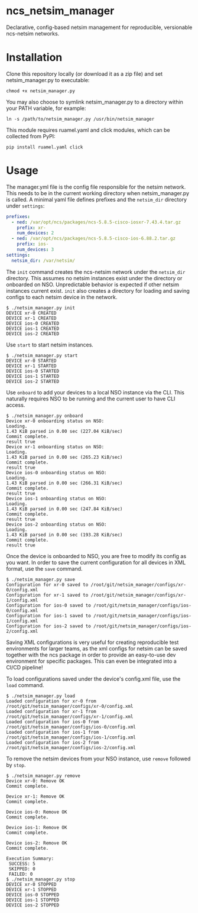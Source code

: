 # ncs\_netsim\_manager
Declarative, config-based netsim management for reproducible, 
versionable ncs-netsim networks.

# Installation
Clone this repository locally (or download it as a zip file) and set netsim_manager.py to executable:
```
chmod +x netsim_manager.py
```

You may also choose to symlink netsim_manager.py to a directory within your PATH variable, for example:

```
ln -s /path/to/netsim_manager.py /usr/bin/netsim_manager
```

This module requires ruamel.yaml and click modules, which can be collected from PyPI:
```
pip install ruamel.yaml click
```

# Usage
The manager.yml file is the config file responsible for the netsim network. This needs to be in the current
working directory when netsim_manager.py is called.
A minimal yaml file defines prefixes and the `netsim_dir` directory under `settings`:

```yaml
prefixes:
  - ned: /var/opt/ncs/packages/ncs-5.8.5-cisco-iosxr-7.43.4.tar.gz
    prefix: xr-
    num_devices: 2
  - ned: /var/opt/ncs/packages/ncs-5.8.5-cisco-ios-6.88.2.tar.gz
    prefix: ios-
    num_devices: 3
settings:
  netsim_dir: /var/netsim/
```

The `init` command creates the ncs-netsim network under the `netsim_dir` directory. This assumes no netsim
instances exist under the directory or onboarded on NSO. Unpredictable behavior is expected if other
netsim instances current exist.
`init` also creates a directory for loading and saving configs to each netsim device in the network.

```
$ ./netsim_manager.py init
DEVICE xr-0 CREATED
DEVICE xr-1 CREATED
DEVICE ios-0 CREATED
DEVICE ios-1 CREATED
DEVICE ios-2 CREATED
```

Use `start` to start netsim instances.
```
$ ./netsim_manager.py start
DEVICE xr-0 STARTED
DEVICE xr-1 STARTED
DEVICE ios-0 STARTED
DEVICE ios-1 STARTED
DEVICE ios-2 STARTED
```

Use `onboard` to add your devices to a local NSO instance via the CLI. This naturally requires NSO to be running and the current user to have CLI access.
```
$ ./netsim_manager.py onboard
Device xr-0 onboarding status on NSO:
Loading.
1.43 KiB parsed in 0.00 sec (227.04 KiB/sec)
Commit complete.
result true
Device xr-1 onboarding status on NSO:
Loading.
1.43 KiB parsed in 0.00 sec (265.23 KiB/sec)
Commit complete.
result true
Device ios-0 onboarding status on NSO:
Loading.
1.43 KiB parsed in 0.00 sec (266.31 KiB/sec)
Commit complete.
result true
Device ios-1 onboarding status on NSO:
Loading.
1.43 KiB parsed in 0.00 sec (247.84 KiB/sec)
Commit complete.
result true
Device ios-2 onboarding status on NSO:
Loading.
1.43 KiB parsed in 0.00 sec (193.28 KiB/sec)
Commit complete.
result true
```

Once the device is onboarded to NSO, you are free to modify its config as you want. In
order to save the current configuration for all devices in XML format, use the
`save` command.

```
$ ./netsim_manager.py save
Configuration for xr-0 saved to /root/git/netsim_manager/configs/xr-0/config.xml
Configuration for xr-1 saved to /root/git/netsim_manager/configs/xr-1/config.xml
Configuration for ios-0 saved to /root/git/netsim_manager/configs/ios-0/config.xml
Configuration for ios-1 saved to /root/git/netsim_manager/configs/ios-1/config.xml
Configuration for ios-2 saved to /root/git/netsim_manager/configs/ios-2/config.xml
```

Saving XML configurations is very useful for creating reproducible test environments 
for larger teams, as the xml configs for netsim can be saved together with the ncs package
in order to provide an easy-to-use dev environment for specific packages. This can
even be integrated into a CI/CD pipeline!

To load configurations saved under the device's config.xml file, use the `load` command.

```
$ ./netsim_manager.py load
Loaded configuration for xr-0 from /root/git/netsim_manager/configs/xr-0/config.xml
Loaded configuration for xr-1 from /root/git/netsim_manager/configs/xr-1/config.xml
Loaded configuration for ios-0 from /root/git/netsim_manager/configs/ios-0/config.xml
Loaded configuration for ios-1 from /root/git/netsim_manager/configs/ios-1/config.xml
Loaded configuration for ios-2 from /root/git/netsim_manager/configs/ios-2/config.xml
```

To remove the netsim devices from your NSO instance, use `remove` followed by `stop`.

``` 
$ ./netsim_manager.py remove
Device xr-0: Remove OK
Commit complete.

Device xr-1: Remove OK
Commit complete.

Device ios-0: Remove OK
Commit complete.

Device ios-1: Remove OK
Commit complete.

Device ios-2: Remove OK
Commit complete.

Execution Summary:
 SUCCESS: 5
 SKIPPED: 0
 FAILED: 0
$ ./netsim_manager.py stop
DEVICE xr-0 STOPPED
DEVICE xr-1 STOPPED
DEVICE ios-0 STOPPED
DEVICE ios-1 STOPPED
DEVICE ios-2 STOPPED
```
